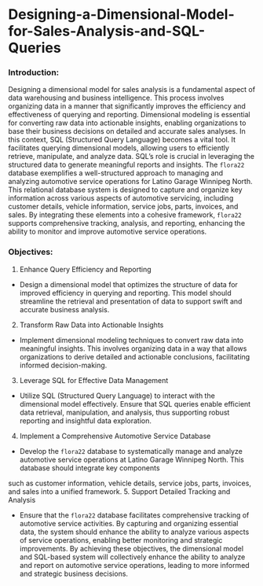 # Designing-a-Dimensional-Model-for-Sales-Analysis-and-SQL-Queries
### Introduction:
Designing a dimensional model for sales analysis is a fundamental aspect of data warehousing
and business intelligence. This process involves organizing data in a manner that significantly
improves the efficiency and effectiveness of querying and reporting. Dimensional modeling is
essential for converting raw data into actionable insights, enabling organizations to base their
business decisions on detailed and accurate sales analyses.
In this context, SQL (Structured Query Language) becomes a vital tool. It facilitates querying
dimensional models, allowing users to efficiently retrieve, manipulate, and analyze data. SQL’s
role is crucial in leveraging the structured data to generate meaningful reports and insights.
The `flora22` database exemplifies a well-structured approach to managing and analyzing
automotive service operations for Latino Garage Winnipeg North. This relational database
system is designed to capture and organize key information across various aspects of
automotive servicing, including customer details, vehicle information, service jobs, parts,
invoices, and sales. By integrating these elements into a cohesive framework, `flora22` supports
comprehensive tracking, analysis, and reporting, enhancing the ability to monitor and improve
automotive service operations.
### Objectives:
1. Enhance Query Efficiency and Reporting
- Design a dimensional model that optimizes the structure of data for improved efficiency in
querying and reporting. This model should streamline the retrieval and presentation of data to
support swift and accurate business analysis.
2. Transform Raw Data into Actionable Insights
- Implement dimensional modeling techniques to convert raw data into meaningful insights.
This involves organizing data in a way that allows organizations to derive detailed and
actionable conclusions, facilitating informed decision-making.
3. Leverage SQL for Effective Data Management
- Utilize SQL (Structured Query Language) to interact with the dimensional model effectively.
Ensure that SQL queries enable efficient data retrieval, manipulation, and analysis, thus
supporting robust reporting and insightful data exploration.
4. Implement a Comprehensive Automotive Service Database
- Develop the `flora22` database to systematically manage and analyze automotive service
operations at Latino Garage Winnipeg North. This database should integrate key components

such as customer information, vehicle details, service jobs, parts, invoices, and sales into a
unified framework.
5. Support Detailed Tracking and Analysis
- Ensure that the `flora22` database facilitates comprehensive tracking of automotive service
activities. By capturing and organizing essential data, the system should enhance the ability to
analyze various aspects of service operations, enabling better monitoring and strategic
improvements.
By achieving these objectives, the dimensional model and SQL-based system will collectively
enhance the ability to analyze and report on automotive service operations, leading to more
informed and strategic business decisions.
